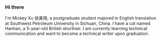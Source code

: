 ### Hi there
I'm Mickey Xu 徐美琦, a postgraduate student majored in English translation at Southwest Petroleum University in Sichuan, China.
I have a cat named Hanhan, a 5-year-old British shorthair.
I am currently learning technical communication and want to become a technical writer upon graduation.
